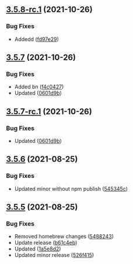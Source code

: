 ## [3.5.8-rc.1](https://github.com/lakshmiravali/orchestrator/compare/v3.5.7...v3.5.8-rc.1) (2021-10-26)


### Bug Fixes

* Addedd ([fd97e29](https://github.com/lakshmiravali/orchestrator/commit/fd97e29b980947db29ed8230184e78d1d2b315a3))

## [3.5.7](https://github.com/lakshmiravali/orchestrator/compare/v3.5.6...v3.5.7) (2021-10-26)


### Bug Fixes

* Added bn ([f4c0427](https://github.com/lakshmiravali/orchestrator/commit/f4c0427107b7d50129b5ef7701313b4cb5c21e02))
* Updated ([0601d9b](https://github.com/lakshmiravali/orchestrator/commit/0601d9b79c284f53a0ca57fdd6b82694dcbd445d))

## [3.5.7-rc.1](https://github.com/lakshmiravali/orchestrator/compare/v3.5.6...v3.5.7-rc.1) (2021-10-26)


### Bug Fixes

* Updated ([0601d9b](https://github.com/lakshmiravali/orchestrator/commit/0601d9b79c284f53a0ca57fdd6b82694dcbd445d))

## [3.5.6](https://github.com/lakshmiravali/orchestrator/compare/v3.5.5...v3.5.6) (2021-08-25)


### Bug Fixes

* Updated minor without npm publish ([545345c](https://github.com/lakshmiravali/orchestrator/commit/545345c1e6251642665cefb0bae9648e32c3a745))

## [3.5.5](https://github.com/lakshmiravali/orchestrator/compare/v3.5.4...v3.5.5) (2021-08-25)


### Bug Fixes

* Removed homebrew changes ([5488243](https://github.com/lakshmiravali/orchestrator/commit/5488243af6e64f76d63f33322f06cf1592c049aa))
* Update release ([b61c4eb](https://github.com/lakshmiravali/orchestrator/commit/b61c4ebb5e3e1b3c59550d939769ffa379b72cac))
* Updated ([1a5e8d2](https://github.com/lakshmiravali/orchestrator/commit/1a5e8d2576bdc729c1066036f85192dc20319987))
* Updated minor release ([526f415](https://github.com/lakshmiravali/orchestrator/commit/526f4156889efa57224fbf881a3464be7048d106))

